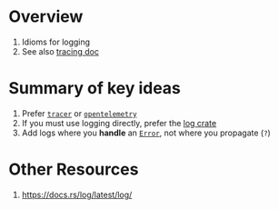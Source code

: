 # Overview

1. Idioms for logging
1. See also [tracing doc](./tracing.md)

# Summary of key ideas

1. Prefer [`tracer`]() or [`opentelemetry`](TODO)
1. If you must use logging directly, prefer the [log crate](https://docs.rs/log/latest/log/)
1. Add logs where you **handle** an [`Error`](https://docs.rs/anyhow/latest/anyhow/struct.Error.html), not where you propagate (`?`)

# Other Resources

1. https://docs.rs/log/latest/log/

